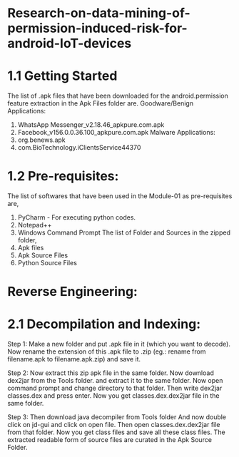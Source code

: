 # Research-on-data-mining-of-permission-induced-risk-for-android-IoT-devices
# 1.1 Getting Started
The list of .apk files that have been downloaded for the android.permission feature extraction in the Apk Files folder are.
Goodware/Benign 
Applications: 
1. WhatsApp Messenger_v2.18.46_apkpure.com.apk
2. Facebook_v156.0.0.36.100_apkpure.com.apk Malware Applications:
1. org.benews.apk
2. com.BioTechnology.iClientsService44370 
# 1.2 Pre-requisites: 
The list of softwares that have been used in the Module-01 as pre-requisites are,
1. PyCharm - For executing python codes. 
2. Notepad++ 
3. Windows Command Prompt
The list of Folder and Sources in the zipped folder, 
1. Apk files 
2. Apk Source Files 
3. Python Source Files 

# Reverse Engineering: 
# 2.1 Decompilation and Indexing: 
Step 1: Make a new folder and put .apk file in it (which you want to decode). Now rename the extension of this .apk file to .zip (eg.: rename from filename.apk to filename.apk.zip) and save it.

Step 2: Now extract this zip apk file in the same folder. Now download dex2jar from the Tools folder. and extract it to the same folder. Now open command prompt and change directory to that folder. Then write dex2jar classes.dex and press enter. Now you get classes.dex.dex2jar file in the same folder. 

Step 3: Then download java decompiler from Tools folder And now double click on jd-gui and click on open file. Then open classes.dex.dex2jar file from that folder. Now you get class files and save all these class files. The extracted readable form of source files are curated in the Apk Source Folder.
